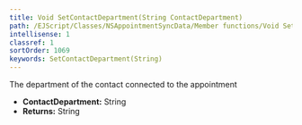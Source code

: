 ```yaml
---
title: Void SetContactDepartment(String ContactDepartment)
path: /EJScript/Classes/NSAppointmentSyncData/Member functions/Void SetContactDepartment(String p_0)
intellisense: 1
classref: 1
sortOrder: 1069
keywords: SetContactDepartment(String)
---
```



The department of the contact connected to the appointment



* **ContactDepartment:** String
* **Returns:** String


